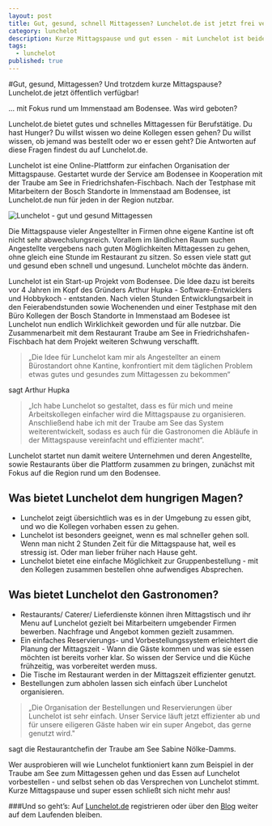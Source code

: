 ```yaml
---
layout: post
title: Gut, gesund, schnell Mittagessen? Lunchelot.de ist jetzt frei verfügbar!
category: lunchelot
description: Kurze Mittagspause und gut essen - mit Lunchelot ist beides kombinierbar.
tags:
  - lunchelot
published: true
---
```

#Gut, gesund, Mittagessen? Und trotzdem kurze Mittagspause? Lunchelot.de jetzt öffentlich verfügbar!

 ... mit Fokus rund um Immenstaad am Bodensee. Was wird geboten?

Lunchelot.de bietet gutes und schnelles Mittagessen für Berufstätige. Du hast Hunger? Du willst wissen wo deine Kollegen essen gehen? Du willst wissen, ob jemand was bestellt oder wo er essen geht? Die Antworten auf diese Fragen findest du auf Lunchelot.de.

Lunchelot ist eine Online-Plattform zur einfachen Organisation der Mittagspause. Gestartet wurde der Service am Bodensee in Kooperation mit der Traube am See in Friedrichshafen-Fischbach. Nach der Testphase mit Mitarbeitern der Bosch Standorte in Immenstaad am Bodensee,
ist Lunchelot.de nun für jeden in der Region nutzbar.

<img src="{{site.baseurl}}assets/mittagsrunde-brotkorb-fuer-dich.jpg" alt="Lunchelot - gut und gesund Mittagessen" />

<!-- more -->

Die Mittagspause vieler Angestellter in Firmen ohne eigene Kantine ist oft nicht sehr abwechslungsreich.
Vorallem im ländlichen Raum suchen Angestellte vergebens nach guten Möglichkeiten Mittagessen zu gehen, ohne gleich eine Stunde im Restaurant zu sitzen. So essen viele statt gut und gesund eben schnell und ungesund. Lunchelot möchte das ändern.

Lunchelot ist ein Start-up Projekt vom Bodensee.
Die Idee dazu ist bereits vor 4 Jahren im Kopf des Gründers Arthur Hupka - Software-Entwicklers und Hobbykoch - entstanden.
 Nach vielen Stunden Entwicklungsarbeit in den Feierabendstunden sowie Wochenenden
 und einer Testphase mit den Büro Kollegen der Bosch Standorte in Immenstaad am Bodesee ist Lunchelot nun endlich Wirklichkeit geworden und für alle nutzbar.
 Die Zusammenarbeit mit dem Restaurant Traube am See in Friedrichshafen-Fischbach hat dem Projekt weiteren Schwung verschafft.

> „Die Idee für Lunchelot kam mir als Angestellter an einem Bürostandort ohne Kantine,
> konfrontiert mit dem täglichen Problem etwas gutes und gesundes zum Mittagessen zu bekommen“

sagt Arthur Hupka

> „Ich habe Lunchelot so gestaltet, dass es für mich und meine Arbeitskollegen einfacher wird die Mittagspause zu organisieren.
> Anschließend habe ich mit der Traube am See das System weiterentwickelt, sodass es auch für die Gastronomen die Abläufe in der Mittagspause vereinfacht und effizienter macht“.


Lunchelot startet nun damit weitere Unternehmen und deren Angestellte, sowie Restaurants über die Plattform zusammen zu bringen, zunächst mit Fokus auf die Region rund um den Bodensee.

## Was bietet Lunchelot dem hungrigen Magen?

* Lunchelot zeigt übersichtlich was es in der Umgebung zu essen gibt, und wo die Kollegen vorhaben essen zu gehen.
* Lunchelot ist besonders geeignet, wenn es mal schneller gehen soll. Wenn man nicht 2 Stunden Zeit für die Mittagspause hat, weil es stressig ist. Oder man lieber früher nach Hause geht.
* Lunchelot bietet eine einfache Möglichkeit zur Gruppenbestellung - mit den Kollegen zusammen bestellen ohne aufwendiges Absprechen.

## Was bietet Lunchelot den Gastronomen?
* Restaurants/ Caterer/ Lieferdienste können ihren Mittagstisch und ihr Menu auf Lunchelot gezielt bei Mitarbeitern umgebender Firmen bewerben. Nachfrage und Angebot kommen gezielt zusammen.
* Ein einfaches Reservierungs- und Vorbestellungssystem erleichtert die Planung der Mittagszeit - Wann die Gäste kommen und was sie essen möchten ist bereits vorher klar. So wissen der Service und die Küche frühzeitig, was vorbereitet werden muss.
* Die Tische im Restaurant werden in der Mittagszeit effizienter genutzt.
* Bestellungen zum abholen lassen sich einfach über Lunchelot organisieren.

> „Die Organisation der Bestellungen und Reservierungen über Lunchelot ist sehr einfach.
> Unser Service läuft jetzt effizienter ab und für unsere eiligeren Gäste haben wir ein super Angebot, das gerne genutzt wird."

sagt die Restaurantchefin der Traube am See Sabine Nölke-Damms.

<p class="message">
Wer ausprobieren will wie Lunchelot funktioniert kann zum Beispiel in der Traube am See zum Mittagessen gehen und das Essen auf Lunchelot vorbestellen - und selbst sehen ob das Versprechen von Lunchelot stimmt.
Kurze Mittagspause und super essen schließt sich nicht mehr aus!
</p>

###Und so geht’s: Auf [Lunchelot.de](https://lunchelot.de/) registrieren oder über den [Blog](http://blog.lunchelot.de/) weiter auf dem Laufenden bleiben.